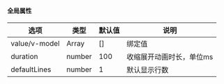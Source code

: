 #### 全局属性
| 选项            | 类型     | 默认值 | 说明                 |
|---------------|--------|-----|--------------------|
| value/v-model | Array  | []  | 绑定值                |
| duration      | number | 100 | 收缩展开动画时长，单位ms      |
| defaultLines  | number | 1   | 默认显示行数             |
